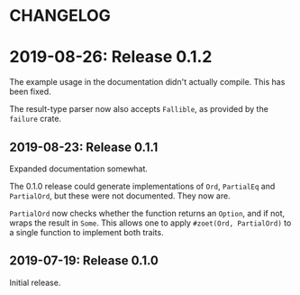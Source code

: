 # CHANGELOG

# 2019-08-26: Release 0.1.2

The example usage in the documentation didn't actually compile. This has been fixed.

The result-type parser now also accepts `Fallible`, as provided by the `failure` crate.

## 2019-08-23: Release 0.1.1

Expanded documentation somewhat.

The 0.1.0 release could generate implementations of `Ord`, `PartialEq` and `PartialOrd`, but
these were not documented. They now are.

`PartialOrd` now checks whether the function returns an `Option`, and if not, wraps the result
in `Some`. This allows one to apply `#zoet(Ord, PartialOrd)` to a single function to implement
both traits.

## 2019-07-19: Release 0.1.0

Initial release.
